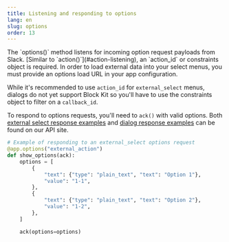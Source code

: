 ```yaml
---
title: Listening and responding to options
lang: en
slug: options
order: 13
---
```


<div class="section-content">
The `options()` method listens for incoming option request payloads from Slack. [Similar to `action()`](#action-listening),
an `action_id` or constraints object is required. In order to load external data into your select menus, you must provide an options load URL in your app configuration.

While it's recommended to use `action_id` for `external_select` menus, dialogs do not yet support Block Kit so you'll have to 
use the constraints object to filter on a `callback_id`.

To respond to options requests, you'll need to `ack()` with valid options. Both [external select response examples](https://api.slack.com/reference/messaging/block-elements#external-select) and [dialog response examples](https://api.slack.com/dialogs#dynamic_select_elements_external) can be found on our API site.
</div>

```python
# Example of responding to an external_select options request
@app.options("external_action")
def show_options(ack):
    options = [
        {
            "text": {"type": "plain_text", "text": "Option 1"},
            "value": "1-1",
        },
        {
            "text": {"type": "plain_text", "text": "Option 2"},
            "value": "1-2",
        },
    ]

    ack(options=options)
```
